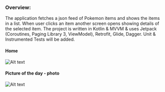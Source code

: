 ### Overview:

The application fetches a json feed of Pokemon items and shows the items in a list.
When user clicks an item another screen opens showing details of the selected item. 
The project is written in Kotlin & MVVM & uses Jetpack (Coroutines, Paging Library 3, 
ViewModel), Retrofit, Glide, Dagger. Unit & Instrumented Tests will be added.

#### Home
![Alt text](screenshots/home/home-poco-f1.png?raw=true "app screenshot")

#### Picture of the day - photo
![Alt text](screenshots/detail/item-detail-poco-f1.png?raw=true "app screenshot")
